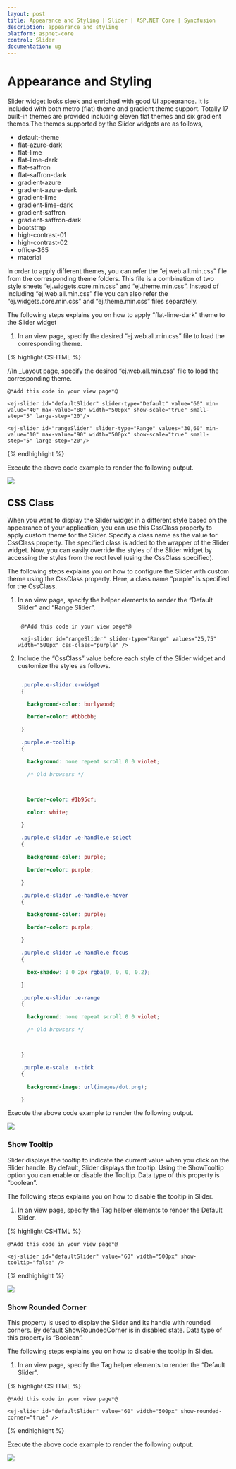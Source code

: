 ```yaml
---
layout: post
title: Appearance and Styling | Slider | ASP.NET Core | Syncfusion
description: appearance and styling	
platform: aspnet-core
control: Slider
documentation: ug
---
```


# Appearance and Styling	

Slider widget looks sleek and enriched with good UI appearance. It is included with both metro (flat) theme and gradient theme support. Totally 17 built-in themes are provided including eleven flat themes and six gradient themes.The themes supported by the Slider widgets are as follows,

* default-theme
* flat-azure-dark
* flat-lime
* flat-lime-dark
* flat-saffron
* flat-saffron-dark
* gradient-azure
* gradient-azure-dark
* gradient-lime
* gradient-lime-dark
* gradient-saffron
* gradient-saffron-dark
* bootstrap
* high-contrast-01
* high-contrast-02
* office-365
* material

In order to apply different themes, you can refer the “ej.web.all.min.css” file from the corresponding theme folders. This file is a combination of two style sheets “ej.widgets.core.min.css” and “ej.theme.min.css”. Instead of including “ej.web.all.min.css” file you can also refer the “ej.widgets.core.min.css” and “ej.theme.min.css” files separately. 

The following steps explains you on how to apply “flat-lime-dark” theme to the Slider widget

1. In an view page, specify the desired “ej.web.all.min.css” file to load the corresponding theme.

{% highlight CSHTML %}

//In _Layout page, specify the desired
 “ej.web.all.min.css” file to load the corresponding theme.
 <head>
 <title>Slider</title>
 <!--Flat-saffron theme-->
 <link href="http://cdn.syncfusion.com/{{site.releaseversion}}/js/web/flat-saffron-dark/ej.web.all.min.css" rel="stylesheet" />
 </head>
 
 <!--scripts-->
 <script src="http://cdn.syncfusion.com/js/assets/external/jquery-3.0.0.min.js"></script>
 <script src="http://cdn.syncfusion.com/{{site.releaseversion}}/js/web/ej.web.all.min.js"></script>

    @*Add this code in your view page*@

    <ej-slider id="defaultSlider" slider-type="Default" value="60" min-value="40" max-value="80" width="500px" show-scale="true" small-step="5" large-step="20"/>

    <ej-slider id="rangeSlider" slider-type="Range" values="30,60" min-value="10" max-value="90" width="500px" show-scale="true" small-step="5" large-step="20"/>
	
{% endhighlight %}

Execute the above code example to render the following output.

![](Appearance-and-Styling_images/Appearance-and-Styling_img1.png)

## CSS Class

When you want to display the Slider widget in a different style based on the appearance of your application, you can use this CssClass property to apply custom theme for the Slider. Specify a class name as the value for CssClass property. The specified class is added to the wrapper of the Slider widget. Now, you can easily override the styles of the Slider widget by accessing the styles from the root level (using the CssClass specified).

The following steps explains you on how to configure the Slider with custom theme using the CssClass property. Here, a class name “purple” is specified for the CssClass.

1. In an view page, specify the helper elements to render the “Default Slider” and “Range Slider”.

   ~~~ cshtml

    @*Add this code in your view page*@

    <ej-slider id="rangeSlider" slider-type="Range" values="25,75" width="500px" css-class="purple" />

   ~~~
   
2. Include the “CssClass” value before each style of the Slider widget and customize the styles as follows.

   ~~~ css

	.purple.e-slider.e-widget 
	{

	  background-color: burlywood;

	  border-color: #bbbcbb;

	}

	.purple.e-tooltip 
	{

	  background: none repeat scroll 0 0 violet;

	  /* Old browsers */



	  border-color: #1b95cf;

	  color: white;

	}

	.purple.e-slider .e-handle.e-select 
	{

	  background-color: purple;

	  border-color: purple;

	}

	.purple.e-slider .e-handle.e-hover 
	{

	  background-color: purple;

	  border-color: purple;

	}

	.purple.e-slider .e-handle.e-focus 
	{

	  box-shadow: 0 0 2px rgba(0, 0, 0, 0.2);

	}

	.purple.e-slider .e-range 
	{

	  background: none repeat scroll 0 0 violet;

	  /* Old browsers */



	}

	.purple.e-scale .e-tick 
	{

	  background-image: url(images/dot.png);

	}

   ~~~
   
Execute the above code example to render the following output.

![](Appearance-and-Styling_images/Appearance-and-Styling_img2.png)

### Show Tooltip

Slider displays the tooltip to indicate the current value when you click on the Slider handle. By default, Slider displays the tooltip. Using the ShowTooltip option you can enable or disable the Tooltip. Data type of this property is “boolean”.

The following steps explains you on how to disable the tooltip in Slider.

1. In an view page, specify the Tag helper elements to render the Default Slider.

{% highlight CSHTML %}

    @*Add this code in your view page*@

    <ej-slider id="defaultSlider" value="60" width="500px" show-tooltip="false" />

{% endhighlight %}

![](Appearance-and-Styling_images/Appearance-and-Styling_img3.png)

### Show Rounded Corner

This property is used to display the Slider and its handle with rounded corners. By default ShowRoundedCorner is in disabled state. Data type of this property is “Boolean”.

The following steps explains you on how to disable the tooltip in Slider.

1. In an view page, specify the Tag helper elements to render the “Default Slider”.

{% highlight CSHTML %}

    @*Add this code in your view page*@

    <ej-slider id="defaultSlider" value="60" width="500px" show-rounded-corner="true" />

{% endhighlight %}

Execute the above code example to render the following output.

![](Appearance-and-Styling_images/Appearance-and-Styling_img4.png)